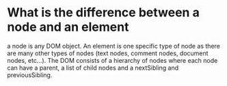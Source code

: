 # What is the difference between a node and an element

a node is any DOM object. An element is one specific type of node as there are many other types of nodes (text nodes, comment nodes, document nodes, etc...). The DOM consists of a hierarchy of nodes where each node can have a parent, a list of child nodes and a nextSibling and previousSibling.
